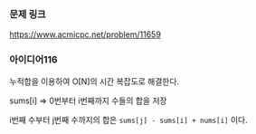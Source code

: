 ### 문제 링크

https://www.acmicpc.net/problem/11659

### 아이디어116

누적합을 이용하여 O[N]의 시간 복잡도로 해결한다. 

sums[i] ⇒ 0번부터 i번째까지 수들의 합을 저장

i번째 수부터 j번째 수까지의 합은 `sums[j] - sums[i] + nums[i]` 이다.
